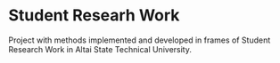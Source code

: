 Student Researh Work
====================

<p>Project with methods implemented and developed in frames of Student Research Work in Altai State Technical University.
